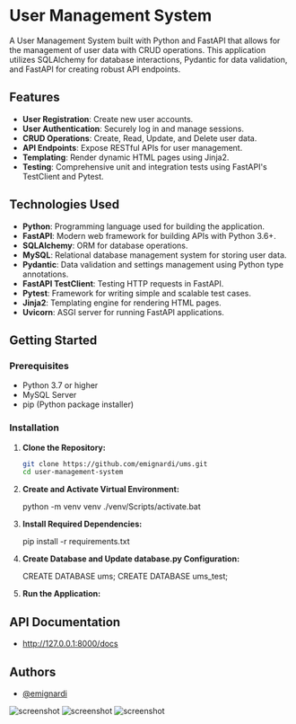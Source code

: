 # User Management System

A User Management System built with Python and FastAPI that allows for the management of user data with CRUD operations. This application utilizes SQLAlchemy for database interactions, Pydantic for data validation, and FastAPI for creating robust API endpoints.

## Features

- **User Registration**: Create new user accounts.
- **User Authentication**: Securely log in and manage sessions.
- **CRUD Operations**: Create, Read, Update, and Delete user data.
- **API Endpoints**: Expose RESTful APIs for user management.
- **Templating**: Render dynamic HTML pages using Jinja2.
- **Testing**: Comprehensive unit and integration tests using FastAPI's TestClient and Pytest.

## Technologies Used

- **Python**: Programming language used for building the application.
- **FastAPI**: Modern web framework for building APIs with Python 3.6+.
- **SQLAlchemy**: ORM for database operations.
- **MySQL**: Relational database management system for storing user data.
- **Pydantic**: Data validation and settings management using Python type annotations.
- **FastAPI TestClient**: Testing HTTP requests in FastAPI.
- **Pytest**: Framework for writing simple and scalable test cases.
- **Jinja2**: Templating engine for rendering HTML pages.
- **Uvicorn**: ASGI server for running FastAPI applications.

## Getting Started

### Prerequisites

- Python 3.7 or higher
- MySQL Server
- pip (Python package installer)

### Installation

1. **Clone the Repository:**

   ```bash
   git clone https://github.com/emignardi/ums.git
   cd user-management-system

2. **Create and Activate Virtual Environment:**

    python -m venv venv
    ./venv/Scripts/activate.bat

3. **Install Required Dependencies:**

    pip install -r requirements.txt

4. **Create Database and Update database.py Configuration:**

    CREATE DATABASE ums;
    CREATE DATABASE ums_test;

5. **Run the Application:**

## API Documentation

- http://127.0.0.1:8000/docs

## Authors

- [@emignardi](https://github.com/emignardi)

![screenshot](/images/index.png)
![screenshot](/images/create.png)
![screenshot](/images/update.png)